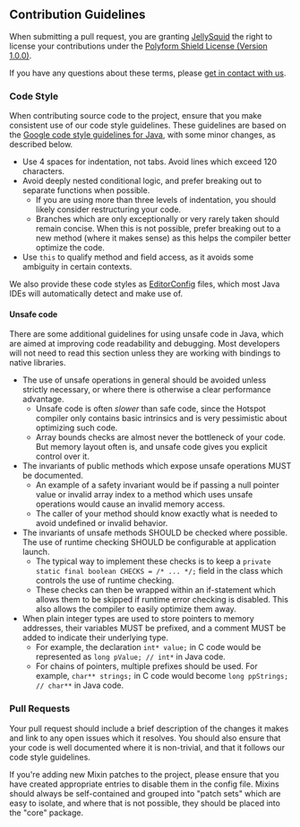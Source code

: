 ## Contribution Guidelines

When submitting a pull request, you are granting [JellySquid](https://jellysquid.me) the right to license
your contributions under the [Polyform Shield License (Version 1.0.0)](LICENSE.md).

If you have any questions about these terms, please [get in contact with us](https://caffeinemc.net/discord).

### Code Style

When contributing source code to the project, ensure that you make consistent use of our code style guidelines. These
guidelines are based on the [Google code style guidelines for Java](https://google.github.io/styleguide/javaguide.html),
with some minor changes, as described below.

- Use 4 spaces for indentation, not tabs. Avoid lines which exceed 120 characters.
- Avoid deeply nested conditional logic, and prefer breaking out to separate functions when possible.
    - If you are using more than three levels of indentation, you should likely consider restructuring your code.
    - Branches which are only exceptionally or very rarely taken should remain concise. When this is not possible,
      prefer breaking out to a new method (where it makes sense) as this helps the compiler better optimize the code.
- Use `this` to qualify method and field access, as it avoids some ambiguity in certain contexts.

We also provide these code styles as [EditorConfig](https://editorconfig.org/) files, which most Java IDEs will
automatically detect and make use of.

#### Unsafe code

There are some additional guidelines for using unsafe code in Java, which are aimed at improving code readability and
debugging. Most developers will not need to read this section unless they are working with bindings to native libraries.

- The use of unsafe operations in general should be avoided unless strictly necessary, or where there is otherwise a
  clear performance advantage.
    - Unsafe code is often _slower_ than safe code, since the Hotspot compiler only contains basic intrinsics and is
      very pessimistic about optimizing such code.
    - Array bounds checks are almost never the bottleneck of your code. But memory layout often is, and unsafe code
      gives you explicit control over it.
- The invariants of public methods which expose unsafe operations MUST be documented.
    - An example of a safety invariant would be if passing a null pointer value or invalid array index to a method which
      uses unsafe operations would cause an invalid memory access.
    - The caller of your method should know exactly what is needed to avoid undefined or invalid behavior. 
- The invariants of unsafe methods SHOULD be checked where possible. The use of runtime checking SHOULD be configurable
  at application launch.
    - The typical way to implement these checks is to keep a `private static final boolean CHECKS = /* ... */;` field in
      the class which controls the use of runtime checking.
    - These checks can then be wrapped within an if-statement which allows them to be skipped if runtime error checking
      is disabled. This also allows the compiler to easily optimize them away.
- When plain integer types are used to store pointers to memory addresses, their variables MUST be prefixed, and a 
  comment MUST be added to indicate their underlying type.
    - For example, the declaration `int* value;` in C code would be represented as `long pValue; // int*` in Java code.
    - For chains of pointers, multiple prefixes should be used. For example, `char** strings;` in C code would become
      `long ppStrings; // char**` in Java code.

### Pull Requests

Your pull request should include a brief description of the changes it makes and link to any open issues which it
resolves. You should also ensure that your code is well documented where it is non-trivial, and that it follows our code
style guidelines.

If you're adding new Mixin patches to the project, please ensure that you have created appropriate entries to disable
them in the config file. Mixins should always be self-contained and grouped into "patch sets" which are easy to isolate,
and where that is not possible, they should be placed into the "core" package.